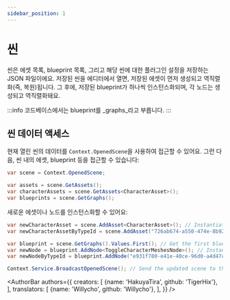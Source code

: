 ```yaml
---
sidebar_position: 1
---
```


# 씬

씬은 에셋 목록, blueprint 목록, 그리고 해당 씬에 대한 플러그인 설정을 저장하는 JSON 파일이에요. 저장된 씬을 에디터에서 열면, 저장된 에셋이 먼저 생성되고 역직렬화(즉, 복원)됩니다. 그 후에, 저장된 blueprint가 하나씩 인스턴스화되며, 각 노드는 생성되고 역직렬화돼요.

:::info
코드베이스에서는 blueprint를 _graphs_라고 부릅니다.
:::

## 씬 데이터 액세스

현재 열린 씬의 데이터를 `Context.OpenedScene`을 사용하여 접근할 수 있어요. 그런 다음, 씬 내의 에셋, blueprint 등을 접근할 수 있습니다:

```csharp
var scene = Context.OpenedScene;

var assets = scene.GetAssets();
var characterAssets = scene.GetAssets<CharacterAsset>();
var blueprints = scene.GetGraphs();
```

새로운 에셋이나 노드를 인스턴스화할 수 있어요:

```csharp
var newCharacterAsset = scene.AddAsset<CharacterAsset>(); // Instantiate a new character asset
var newCharacterAssetByTypeId = scene.AddAsset("726ab674-a550-474e-8b92-66526a5ad55e"); // Instantiate a new character asset by type ID

var blueprint = scene.GetGraphs().Values.First(); // Get the first blueprint in the scene
var newNode = blueprint.AddNode<ToggleCharacterMeshesNode>(); // Instantiate a new node
var newNodeByTypeId = blueprint.AddNode("e931f780-e41e-40ce-96d0-a4d47ca64853"); // Instantiate a new node by type ID

Context.Service.BroadcastOpenedScene(); // Send the updated scene to the editor
```

<AuthorBar authors={{
creators: [
{name: 'HakuyaTira', github: 'TigerHix'},
],
translators: [
    {name: 'Willycho', github: 'Willycho'},
],
}} />
